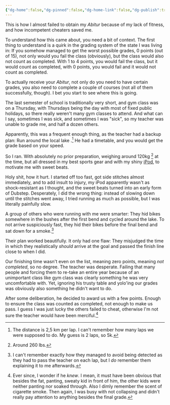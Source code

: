 ```yaml
---
{"dg-home":false,"dg-pinned":false,"dg-home-link":false,"dg-publish":true,"created-date":"2025-05-04T10:37:20","updated-date":"2025-05-05T17:44:21","disabled rules":["header-increment","yaml-title","yaml-title-alias","file-name-heading"],"title":"How cheaters saved my school degree ","dg-permalink":"how-I-almost-missed-my-degree","aliases":["How cheaters saved my school degree "],"linter-yaml-title-alias":"How cheaters saved my school degree ","tags":["dgarticle","running","personal"],"dg-path":"How I almost missed my degree because I was too slow.md","permalink":"/how-I-almost-missed-my-degree/","dgPassFrontmatter":true}
---
```



This is how I almost failed to obtain my _Abitur_ because of my lack of fitness, and how incompetent cheaters saved me.

To understand how this came about, you need a bit of context. The first thing to understand is a quirk in the grading system of the state I was living in: If you somehow managed to get the worst possible grades, 0 points (out of 15), not only would you fail the class (obviously), but the class would also not count as completed. With 1 to 4 points, you would fail the class, but it would count as completed, with 0 points, you would fail and it would not count as completed.

To actually receive your _Abitur_, not only do you need to have certain grades, you also need to complete a couple of courses (not all of them successfully, though). I bet you start to see where this is going.

The last semester of school is traditionally very short, and gym class was on a Thursday, with Thursdays being the day with most of fixed public holidays, so there really weren't many gym classes to attend. And what can I say, sometimes I was sick, and sometimes I was "sick", so my teacher was unable to grade me, and half a dozen others.

Apparently, this was a frequent enough thing, as the teacher had a backup plan: Run around the local lake .[^1] He had a timetable, and you would get the grade based on your speed.

So I ran. With absolutely no prior preparation, weighing around 120kg [^2] at the time, but all dressed in my best sports gear and with my shiny [iPod](https://ipodwiki.com/wiki/IPod_(4th_generation)), to motivate me with sweet beats.

Holy shit, how it hurt. I started off too fast, got side stitches almost immediately, and to add insult to injury, my iPod apparently wasn't as shock-resistant as I thought, and the sweet beats turned into an early form of Dubstep.  Desperately, I did the wrong thing: instead of slowing down until the stitches went away, I tried running as much as possible, but I was literally painfully slow.

A group of others who were running with me were smarter: They hid bikes somewhere in the bushes after the first bend and cycled around the lake. To not arrive suspiciously fast, they hid their bikes before the final bend and sat down for a smoke.[^3]

Their plan worked beautifully. It only had one flaw: They misjudged the  time in which they realistically _should_ arrive at the goal and passed the finish line close to when I did.

Our finishing time wasn't even on the list, meaning zero points, meaning _not completed_, so no degree. The teacher was desperate. Failing that many people and forcing them to re-take an entire year because of an unimportant class like gym class was clearly something he was very uncomfortable with. Yet, ignoring his trusty table and yolo'ing our grades was obviously also something he didn't want to do.

After some deliberation, he decided to award us with a few points. Enough to ensure the class was counted as completed, not enough to make us pass. I guess I was just lucky the others failed to cheat, otherwise I'm not sure the teacher would have been merciful.[^4]



[^1]: The distance is 2,5 km per lap. I can't remember how many laps we were supposed to do. My guess is 2 laps, so 5k.

[^2]: Around 260 lbs.

[^3]: I can't remember exactly how they managed to avoid being detected as they had to pass the teacher on each lap, but I _do_ remember them explaining it to me afterwards.

[^4]: Ever since, I wonder if he _knew_. I mean, it must have been obvious that besides the fat, panting, sweaty kid in front of him, the other kids were neither panting nor soaked through. Also I dimly remember the scent of cigarette smoke. Then again, I was busy with not collapsing and didn't really pay attention to anything besides the final grade.
